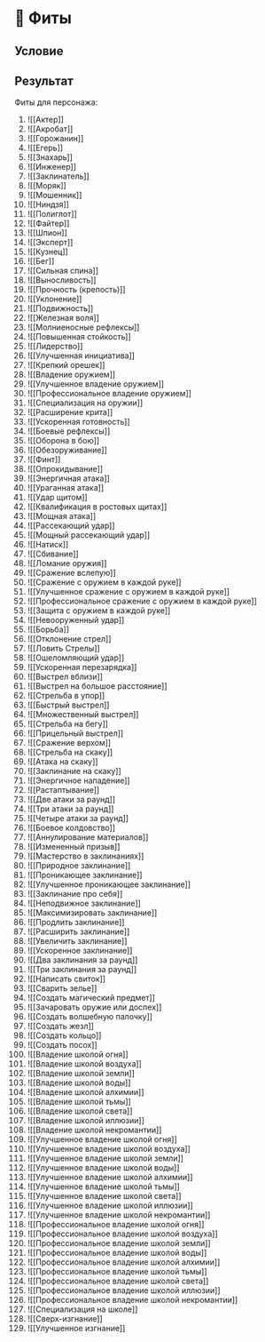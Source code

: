 # 👤 Фиты
## Условие
## Результат
Фиты для персонажа:
1. ![[Актер]]
1. ![[Акробат]]
1. ![[Горожанин]]
1. ![[Егерь]]
1. ![[Знахарь]]
1. ![[Инженер]]
1. ![[Заклинатель]]
1. ![[Моряк]]
1. ![[Мошенник]]
1. ![[Ниндзя]]
1. ![[Полиглот]]
1. ![[Файтер]]
1. ![[Шпион]]
1. ![[Эксперт]]
1. ![[Кузнец]]
1. ![[Бег]]
1. ![[Сильная спина]]
1. ![[Выносливость]]
1. ![[Прочность (крепость)]]
1. ![[Уклонение]]
1. ![[Подвижность]]
1. ![[Железная воля]]
1. ![[Молниеносные рефлексы]]
1. ![[Повышенная стойкость]]
1. ![[Лидерство]]
1. ![[Улучшенная инициатива]]
1. ![[Крепкий орешек]]
1. ![[Владение оружием]]
1. ![[Улучшенное владение оружием]]
1. ![[Профессиональное владение оружием]]
1. ![[Специализация на оружии]]
1. ![[Расширение крита]]
1. ![[Ускоренная готовность]]
1. ![[Боевые рефлексы]]
1. ![[Оборона в бою]]
1. ![[Обезоруживание]]
1. ![[Финт]]
1. ![[Опрокидывание]]
1. ![[Энергичная атака]]
1. ![[Ураганная атака]]
1. ![[Удар щитом]]
1. ![[Квалификация в ростовых щитах]]
1. ![[Мощная атака]]
1. ![[Рассекающий удар]]
1. ![[Мощный рассекающий удар]]
1. ![[Натиск]]
1. ![[Сбивание]]
1. ![[Ломание оружия]]
1. ![[Сражение вслепую]]
1. ![[Сражение с оружием в каждой руке]]
1. ![[Улучшенное сражение с оружием в каждой руке]]
1. ![[Профессиональное сражение с оружием в каждой руке]]
1. ![[Защита с оружием в каждой руке]]
1. ![[Невооруженный удар]]
1. ![[Борьба]]
1. ![[Отклонение стрел]]
1. ![[Ловить Стрелы]]
1.  ![[Ошеломляющий удар]]
1.  ![[Ускоренная перезарядка]]
1. ![[Выстрел вблизи]]
1. ![[Выстрел на большое расстояние]]
1. ![[Стрельба в упор]]
1. ![[Быстрый выстрел]]
1. ![[Множественный выстрел]]
1. ![[Стрельба на бегу]]
1. ![[Прицельный выстрел]]
1. ![[Сражение верхом]]
1. ![[Стрельба на скаку]]
1. ![[Атака на скаку]]
1. ![[Заклинание на скаку]]
1. ![[Энергичное нападение]]
1. ![[Растаптывание]]
1. ![[Две атаки за раунд]]
1. ![[Три атаки за раунд]]
1. ![[Четыре атаки за раунд]]
1. ![[Боевое колдовство]]
1. ![[Аннулирование материалов]]
1. ![[Измененный призыв]]
1. ![[Мастерство в заклинаниях]]
1. ![[Природное заклинание]]
1. ![[Проникающее заклинание]]
1. ![[Улучшенное проникающее заклинание]]
1. ![[Заклинание про себя]]
1. ![[Неподвижное заклинание]]
1. ![[Максимизировать заклинание]]
1. ![[Продлить заклинание]]
1. ![[Расширить заклинание]]
1. ![[Увеличить заклинание]]
1. ![[Ускоренное заклинание]]
1. ![[Два заклинания за раунд]]
1. ![[Три заклинания за раунд]]
1. ![[Написать свиток]]
1. ![[Сварить зелье]]
1. ![[Создать магический предмет]]
1. ![[Зачаровать оружие или доспех]]
1. ![[Создать волшебную палочку]]
1. ![[Создать жезл]]
1. ![[Создать кольцо]]
1. ![[Создать посох]]
1. ![[Владение школой огня]]
1. ![[Владение школой воздуха]]
1. ![[Владение школой земли]]
1. ![[Владение школой воды]]
1. ![[Владение школой алхимии]]
1. ![[Владение школой тьмы]]
1. ![[Владение школой света]]
1. ![[Владение школой иллюзии]]
1. ![[Владение школой некромантии]]
1. ![[Улучшенное владение школой огня]]
1. ![[Улучшенное владение школой воздуха]]
1. ![[Улучшенное владение школой земли]]
1. ![[Улучшенное владение школой воды]]
1. ![[Улучшенное владение школой алхимии]]
1. ![[Улучшенное владение школой тьмы]]
1. ![[Улучшенное владение школой света]]
1. ![[Улучшенное владение школой иллюзии]]
1. ![[Улучшенное владение школой некромантии]]
1. ![[Профессиональное владение школой огня]]
1. ![[Профессиональное владение школой воздуха]]
1. ![[Профессиональное владение школой земли]]
1. ![[Профессиональное владение школой воды]]
1. ![[Профессиональное владение школой алхимии]]
1. ![[Профессиональное владение школой тьмы]]
1. ![[Профессиональное владение школой света]]
1. ![[Профессиональное владение школой иллюзии]]
1. ![[Профессиональное владение школой некромантии]]
1. ![[Специализация на школе]]
1. ![[Сверх-изгнание]]
1. ![[Улучшенное изгнание]]